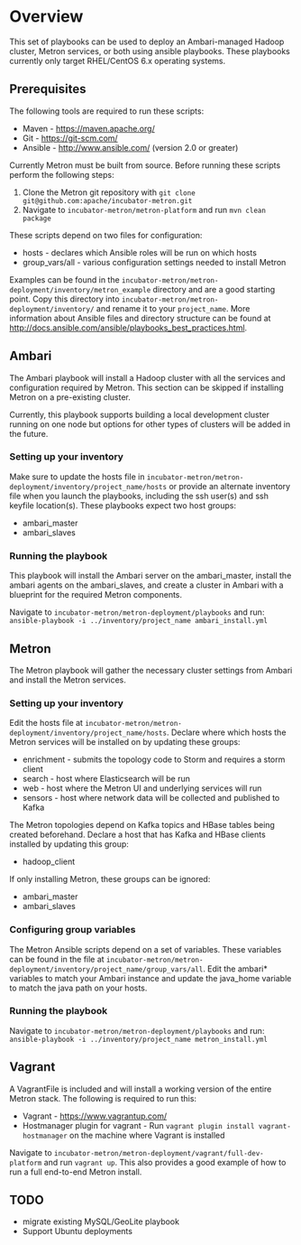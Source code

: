 # Overview
This set of playbooks can be used to deploy an Ambari-managed Hadoop cluster, Metron services, or both using ansible
playbooks. These playbooks currently only target RHEL/CentOS 6.x operating
systems.

## Prerequisites
The following tools are required to run these scripts:

- Maven - https://maven.apache.org/
- Git - https://git-scm.com/
- Ansible - http://www.ansible.com/ (version 2.0 or greater)

Currently Metron must be built from source.  Before running these scripts perform the following steps:

1. Clone the Metron git repository with `git clone git@github.com:apache/incubator-metron.git`
2. Navigate to `incubator-metron/metron-platform` and run `mvn clean package`

These scripts depend on two files for configuration:

- hosts - declares which Ansible roles will be run on which hosts
- group_vars/all - various configuration settings needed to install Metron

Examples can be found in the
`incubator-metron/metron-deployment/inventory/metron_example` directory and are a good starting point.  Copy this directory
into `incubator-metron/metron-deployment/inventory/` and rename it to your `project_name`.  More information about Ansible files and directory
structure can be found at http://docs.ansible.com/ansible/playbooks_best_practices.html.

## Ambari
The Ambari playbook will install a Hadoop cluster with all the services and configuration required by Metron.  This
section can be skipped if installing Metron on a pre-existing cluster.  

Currently, this playbook supports building a local development cluster running on one node but options for other types
 of clusters will be added in the future.

### Setting up your inventory
Make sure to update the hosts file in `incubator-metron/metron-deployment/inventory/project_name/hosts` or provide an
alternate inventory file when you launch the playbooks, including the
ssh user(s) and ssh keyfile location(s). These playbooks expect two
host groups:

- ambari_master
- ambari_slaves

### Running the playbook
This playbook will install the Ambari server on the ambari_master, install the ambari agents on
the ambari_slaves, and create a cluster in Ambari with a blueprint for the required
Metron components.

Navigate to `incubator-metron/metron-deployment/playbooks` and run:
`ansible-playbook -i ../inventory/project_name ambari_install.yml`

## Metron
The Metron playbook will gather the necessary cluster settings from Ambari and install the Metron services.

### Setting up your inventory
Edit the hosts file at `incubator-metron/metron-deployment/inventory/project_name/hosts`.  Declare where which hosts the
Metron services will be installed on by updating these groups:

- enrichment - submits the topology code to Storm and requires a storm client
- search - host where Elasticsearch will be run
- web - host where the Metron UI and underlying services will run
- sensors - host where network data will be collected and published to Kafka

The Metron topologies depend on Kafka topics and HBase tables being created beforehand.  Declare a host that has Kafka
 and HBase clients installed by updating this group:

- hadoop_client

If only installing Metron, these groups can be ignored:

- ambari_master
- ambari_slaves

### Configuring group variables
The Metron Ansible scripts depend on a set of variables.  These variables can be found in the file at
`incubator-metron/metron-deployment/inventory/project_name/group_vars/all`.  Edit the ambari* variables to match your Ambari
instance and update the java_home variable to match the java path on your hosts.

### Running the playbook
Navigate to `incubator-metron/metron-deployment/playbooks` and run:
`ansible-playbook -i ../inventory/project_name metron_install.yml`

## Vagrant
A VagrantFile is included and will install a working version of the entire Metron stack.  The following is required to
run this:

- Vagrant - https://www.vagrantup.com/
- Hostmanager plugin for vagrant - Run `vagrant plugin install vagrant-hostmanager` on the machine where Vagrant is
installed

Navigate to `incubator-metron/metron-deployment/vagrant/full-dev-platform` and run `vagrant up`.  This also provides a good
example of how to run a full end-to-end Metron install.


## TODO
- migrate existing MySQL/GeoLite playbook
- Support Ubuntu deployments

